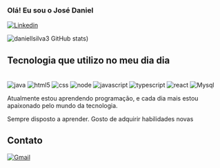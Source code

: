 ### Olá! Eu sou o José Daniel


[![Linkedin](https://img.shields.io/badge/LinkedIn-0077B5?style=for-the-badge&logo=linkedin&logoColor=white)](https://www.linkedin.com/in/josé-daniel-0a63461b2)

![daniellsilva3 GitHub stats](https://github-readme-stats.vercel.app/api?username=daniellsilva3&show_icons=true&theme=cobalt))

## Tecnologia que utilizo no meu dia dia

<div style= "display: inline_block"><br/>
<img align="center" alt="java" src="https://img.shields.io/badge/Java-ED8B00?style=for-the-badge&logo=openjdk&logoColor=white"/>

<img align="center" alt="html5" src="https://img.shields.io/badge/HTML5-E34F26?style=for-the-badge&logo=html5&logoColor=white"/>

<img align="center" alt="css" src="https://img.shields.io/badge/CSS3-1572B6?style=for-the-badge&logo=css3&logoColor=white"/>

<img align="center" alt="node" src="https://img.shields.io/badge/Node.js-43853D?style=for-the-badge&logo=node.js&logoColor=white"/>

<img align="center" alt="javascript" src="https://img.shields.io/badge/JavaScript-323330?style=for-the-badge&logo=javascript&logoColor=F7DF1E"/>

<img align="center" alt="typescript" src="https://img.shields.io/badge/TypeScript-007ACC?style=for-the-badge&logo=typescript&logoColor=white"/>

<img align="center" alt="react" src="https://img.shields.io/badge/React-20232A?style=for-the-badge&logo=react&logoColor=61DAFB"/>

<img align="center" alt="Mysql" src="https://img.shields.io/badge/MySQL-00000F?style=for-the-badge&logo=mysql&logoColor=white"/>
</div>

Atualmente estou aprendendo programação, e cada dia mais estou apaixonado pelo mundo da tecnologia.

Sempre disposto a aprender.
Gosto de adquirir habilidades novas

## Contato

[![Gmail](https://img.shields.io/badge/Gmail-D14836?style=for-the-badge&logo=gmail&logoColor=white
)](danieelsilva32@gmail.com)
